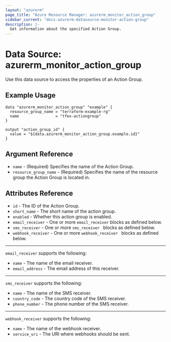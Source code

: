 ```yaml
---
layout: "azurerm"
page_title: "Azure Resource Manager: azurerm_monitor_action_group"
sidebar_current: "docs-azurerm-datasource-monitor-action-group"
description: |-
  Get information about the specified Action Group.
---
```


# Data Source: azurerm_monitor_action_group

Use this data source to access the properties of an Action Group.

## Example Usage

```hcl
data "azurerm_monitor_action_group" "example" {
  resource_group_name = "terraform-example-rg"
  name                = "tfex-actiongroup"
}

output "action_group_id" {
  value = "${data.azurerm_monitor_action_group.example.id}"
}
```

## Argument Reference

* `name` - (Required) Specifies the name of the Action Group.
* `resource_group_name` - (Required) Specifies the name of the resource group the Action Group is located in.

## Attributes Reference

* `id` - The ID of the Action Group.
* `short_name` - The short name of the action group.
* `enabled` - Whether this action group is enabled.
* `email_receiver` - One or more `email_receiver` blocks as defined below.
* `sms_receiver` - One or more `sms_receiver ` blocks as defined below.
* `webhook_receiver` - One or more `webhook_receiver ` blocks as defined below.

---

`email_receiver` supports the following:

* `name` - The name of the email receiver.
* `email_address` - The email address of this receiver.

---

`sms_receiver` supports the following:

* `name` - The name of the SMS receiver.
* `country_code` - The country code of the SMS receiver.
* `phone_number` - The phone number of the SMS receiver.

---

`webhook_receiver` supports the following:

* `name` - The name of the webhook receiver. 
* `service_uri` - The URI where webhooks should be sent.
